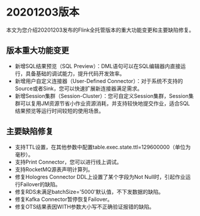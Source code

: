 # 20201203版本

本文为您介绍20201203发布的Flink全托管版本的重大功能变更和主要缺陷修复。

## 版本重大功能变更

-   新增SQL结果预览（SQL Preview）：DML语句可以在SQL编辑器内直接运行，具备基础的调试能力，提升代码开发效率。
-   新增用户自定义连接器（User-Defined Connector）：对于系统不支持的Source或者Sink，您可以快速扩展新连接器满足需求。
-   新增Session集群（Session-Cluster）：您可自定义Session集群，Session集群可以复用JM资源节省小作业资源消耗，并支持较快地提交作业，适合SQL结果预览等运行时间较短的使用场景。

## 主要缺陷修复

-   支持TTL设置，在其他参数中配置table.exec.state.ttl=129600000（单位为毫秒）。
-   支持Print Connector，您可以进行线上调试。
-   支持RocketMQ源表声明计算列。
-   修复Hologres Connector DDL上设置了某个字段为Not Null时，引起作业运行Failover的缺陷。
-   修复RDS未满足batchSize='5000'默认值，不下发数据的缺陷。
-   修复Kafka Connector暂停恢复Failover。
-   修复OTS结果表因WITH参数大小写不正确验证报错的缺陷。


